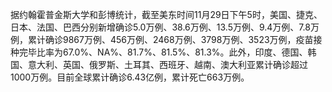 据约翰霍普金斯大学和彭博统计，截至美东时间11月29日下午5时，美国、捷克、日本、法国、巴西分别新增确诊5.0万例、38.6万例、13.5万例、9.4万例、7.8万例，累计确诊9867万例、456万例、2468万例、3798万例、3523万例，疫苗接种完毕比率为67.0%、NA%、81.7%、81.5%、81.3%。此外，印度、德国、韩国、意大利、英国、俄罗斯、土耳其、西班牙、越南、澳大利亚累计确诊超过1000万例。目前全球累计确诊6.43亿例，累计死亡663万例。